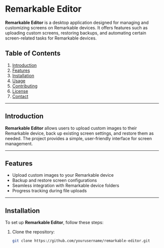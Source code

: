 # Remarkable Editor

**Remarkable Editor** is a desktop application designed for managing and customizing screens on Remarkable devices. It offers features such as uploading custom screens, restoring backups, and automating certain screen-related tasks for Remarkable devices.

## Table of Contents
1. [Introduction](#introduction)
2. [Features](#features)
3. [Installation](#installation)
4. [Usage](#usage)
5. [Contributing](#contributing)
6. [License](#license)
7. [Contact](#contact)

---

## Introduction

**Remarkable Editor** allows users to upload custom images to their Remarkable device, back up existing screen settings, and restore them as needed. The project provides a simple, user-friendly interface for screen management.

---

## Features

- Upload custom images to your Remarkable device
- Backup and restore screen configurations
- Seamless integration with Remarkable device folders
- Progress tracking during file uploads

---

## Installation

To set up **Remarkable Editor**, follow these steps:

1. Clone the repository:
   ```bash
   git clone https://github.com/yourusername/remarkable-editor.git
